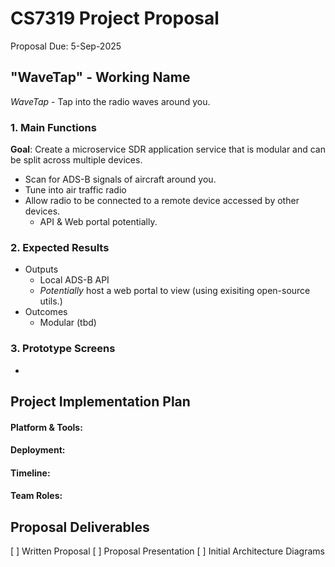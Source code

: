 # CS7319 Project Proposal
Proposal Due: 5-Sep-2025

## "WaveTap" - Working Name
_WaveTap_ - Tap into the radio waves around you.

### 1. Main Functions
**Goal**: Create a microservice SDR application service that is modular and
can be split across multiple devices. 
- Scan for ADS-B signals of aircraft around you.
- Tune into air traffic radio
- Allow radio to be connected to a remote device accessed by other devices.
    - API & Web portal potentially.

### 2. Expected Results
- Outputs
    - Local ADS-B API
    - _Potentially_ host a web portal to view (using exisiting open-source utils.)
- Outcomes
    - Modular (tbd)

### 3. Prototype Screens
- 

## Project Implementation Plan
#### Platform & Tools:

#### Deployment:

#### Timeline: 

#### Team Roles:


## Proposal Deliverables
[ ] Written Proposal
[ ] Proposal Presentation
[ ] Initial Architecture Diagrams